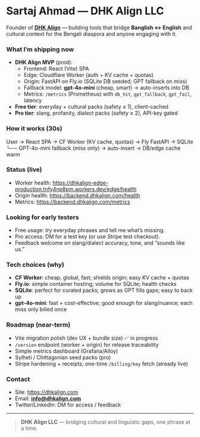 # Sartaj Ahmad — DHK Align LLC

Founder of **[DHK Align](https://dhkalign.com)** — building tools that bridge **Banglish ↔ English** and cultural context for the Bengali diaspora and anyone engaging with it.

### What I’m shipping now
- **DHK Align MVP** (prod):  
  - Frontend: React (Vite) SPA  
  - Edge: Cloudflare Worker (auth + KV cache + quotas)  
  - Origin: FastAPI on Fly.io (SQLite DB seeded; GPT fallback on miss)  
  - Fallback model: **gpt-4o-mini** (cheap, smart) → auto-inserts into DB  
  - Metrics: `/metrics` (Prometheus) with `db_hit`, `gpt_fallback`, `gpt_fail`, latency
- **Free tier**: everyday + cultural packs (safety ≤ 1), client-cached  
- **Pro tier**: slang, profanity, dialect packs (safety ≥ 2), API-key gated

### How it works (30s)
User → React SPA → CF Worker (KV cache, quotas) → Fly FastAPI → SQLite
└── GPT-4o-mini fallback (miss only) → auto-insert → DB/edge cache warm
### Status (live)
- Worker health: https://dhkalign-edge-production.tnfy4np8pm.workers.dev/edge/health  
- Origin health: https://backend.dhkalign.com/health  
- Metrics: https://backend.dhkalign.com/metrics

### Looking for early testers
- Free usage: try everyday phrases and tell me what’s missing.  
- Pro access: DM for a test key (or use Stripe test checkout).  
- Feedback welcome on slang/dialect accuracy, tone, and “sounds like us.”

### Tech choices (why)
- **CF Worker**: cheap, global, fast; shields origin; easy KV cache + quotas  
- **Fly.io**: simple container hosting; volume for SQLite; health checks  
- **SQLite**: perfect for curated packs; grows as GPT fills gaps; easy to back up  
- **gpt-4o-mini**: fast + cost-effective; good enough for slang/nuance; each miss only billed once

### Roadmap (near-term)
- Vite migration polish (dev UX + bundle size) ✅ in progress  
- `/version` endpoint (worker + origin) for release traceability  
- Simple metrics dashboard (Grafana/Alloy)  
- Sylheti / Chittagonian seed packs (pro)  
- Stripe hardening + receipts; one-time `/billing/key` fetch (already live)

### Contact
- Site: https://dhkalign.com  
- Email: **info@dhkalign.com**  
- Twitter/LinkedIn: DM for access / feedback

---

> **DHK Align LLC** — bridging cultural and linguistic gaps, one phrase at a time.
